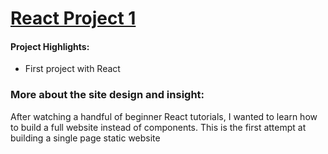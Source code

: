 # [React Project 1](https://wwweber-firstsite.netlify.app/)

#### Project Highlights:
- First project with React

### More about the site design and insight:
After watching a handful of beginner React tutorials, I wanted to learn how to build a full website instead of components.
This is the first attempt at building a single page static website
